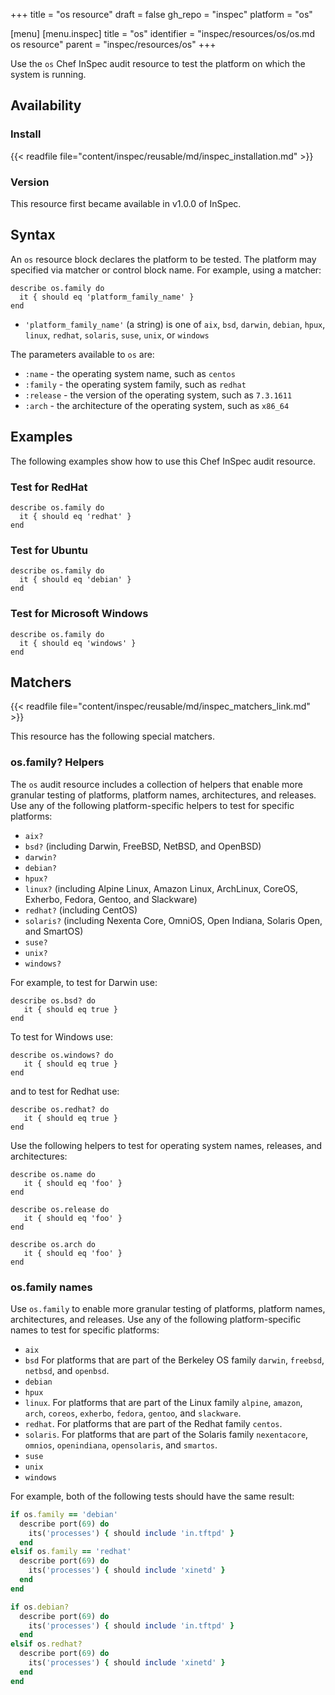 +++
title = "os resource"
draft = false
gh_repo = "inspec"
platform = "os"

[menu]
  [menu.inspec]
    title = "os"
    identifier = "inspec/resources/os/os.md os resource"
    parent = "inspec/resources/os"
+++

Use the `os` Chef InSpec audit resource to test the platform on which the system is running.

## Availability

### Install

{{< readfile file="content/inspec/reusable/md/inspec_installation.md" >}}

### Version

This resource first became available in v1.0.0 of InSpec.

## Syntax

An `os` resource block declares the platform to be tested. The platform may specified via matcher or control block name. For example, using a matcher:

    describe os.family do
      it { should eq 'platform_family_name' }
    end

- `'platform_family_name'` (a string) is one of `aix`, `bsd`, `darwin`, `debian`, `hpux`, `linux`, `redhat`, `solaris`, `suse`, `unix`, or `windows`

The parameters available to `os` are:

- `:name` - the operating system name, such as `centos`
- `:family` - the operating system family, such as `redhat`
- `:release` - the version of the operating system, such as `7.3.1611`
- `:arch` - the architecture of the operating system, such as `x86_64`

## Examples

The following examples show how to use this Chef InSpec audit resource.

### Test for RedHat

    describe os.family do
      it { should eq 'redhat' }
    end

### Test for Ubuntu

    describe os.family do
      it { should eq 'debian' }
    end

### Test for Microsoft Windows

    describe os.family do
      it { should eq 'windows' }
    end

## Matchers

{{< readfile file="content/inspec/reusable/md/inspec_matchers_link.md" >}}

This resource has the following special matchers.

### os.family? Helpers

The `os` audit resource includes a collection of helpers that enable more granular testing of platforms, platform names, architectures, and releases. Use any of the following platform-specific helpers to test for specific platforms:

- `aix?`
- `bsd?` (including Darwin, FreeBSD, NetBSD, and OpenBSD)
- `darwin?`
- `debian?`
- `hpux?`
- `linux?` (including Alpine Linux, Amazon Linux, ArchLinux, CoreOS, Exherbo, Fedora, Gentoo, and Slackware)
- `redhat?` (including CentOS)
- `solaris?` (including Nexenta Core, OmniOS, Open Indiana, Solaris Open, and SmartOS)
- `suse?`
- `unix?`
- `windows?`

For example, to test for Darwin use:

    describe os.bsd? do
       it { should eq true }
    end

To test for Windows use:

    describe os.windows? do
       it { should eq true }
    end

and to test for Redhat use:

    describe os.redhat? do
       it { should eq true }
    end

Use the following helpers to test for operating system names, releases, and architectures:

    describe os.name do
       it { should eq 'foo' }
    end

    describe os.release do
       it { should eq 'foo' }
    end

    describe os.arch do
       it { should eq 'foo' }
    end

### os.family names

Use `os.family` to enable more granular testing of platforms, platform names, architectures, and releases. Use any of the following platform-specific names to test for specific platforms:

- `aix`
- `bsd` For platforms that are part of the Berkeley OS family `darwin`, `freebsd`, `netbsd`, and `openbsd`.
- `debian`
- `hpux`
- `linux`. For platforms that are part of the Linux family `alpine`, `amazon`, `arch`, `coreos`, `exherbo`, `fedora`, `gentoo`, and `slackware`.
- `redhat`. For platforms that are part of the Redhat family `centos`.
- `solaris`. For platforms that are part of the Solaris family `nexentacore`, `omnios`, `openindiana`, `opensolaris`, and `smartos`.
- `suse`
- `unix`
- `windows`

For example, both of the following tests should have the same result:

```ruby
if os.family == 'debian'
  describe port(69) do
    its('processes') { should include 'in.tftpd' }
  end
elsif os.family == 'redhat'
  describe port(69) do
    its('processes') { should include 'xinetd' }
  end
end

if os.debian?
  describe port(69) do
    its('processes') { should include 'in.tftpd' }
  end
elsif os.redhat?
  describe port(69) do
    its('processes') { should include 'xinetd' }
  end
end
```
